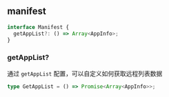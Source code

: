 ## manifest

```ts
interface Manifest {
  getAppList?: () => Array<AppInfo>;
}
```

### getAppList?

通过 `getAppList` 配置，可以自定义如何获取远程列表数据

```ts
type GetAppList = () => Promise<Array<AppInfo>>;
```
